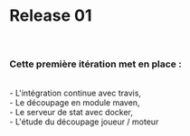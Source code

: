 # Release 01

<br>

### Cette première itération met en place :

<br>
- L'intégration continue avec travis,<br>
- Le découpage en module maven,<br>
- Le serveur de stat avec docker,<br>
- L'étude du découpage joueur / moteur